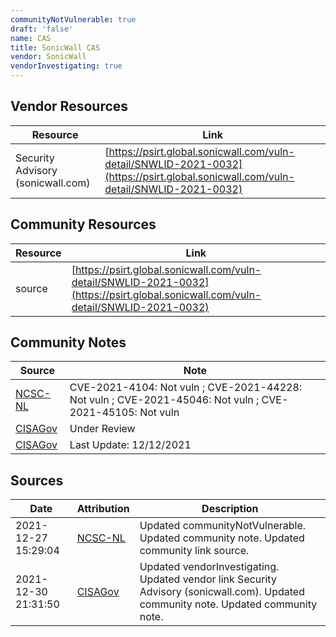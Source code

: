 ```yaml
---
communityNotVulnerable: true
draft: 'false'
name: CAS
title: SonicWall CAS
vendor: SonicWall
vendorInvestigating: true
---
```


## Vendor Resources
| Resource | Link |
| --- | --- |
| Security Advisory (sonicwall.com) | [https://psirt.global.sonicwall.com/vuln-detail/SNWLID-2021-0032](https://psirt.global.sonicwall.com/vuln-detail/SNWLID-2021-0032) |

## Community Resources
| Resource | Link |
| --- | --- |
| source | [https://psirt.global.sonicwall.com/vuln-detail/SNWLID-2021-0032](https://psirt.global.sonicwall.com/vuln-detail/SNWLID-2021-0032) |

## Community Notes
| Source | Note |
| --- | --- |
| [NCSC-NL](https://github.com/NCSC-NL/log4shell/blob/main/software/README.md) | CVE-2021-4104: Not vuln ; CVE-2021-44228: Not vuln ; CVE-2021-45046: Not vuln ; CVE-2021-45105: Not vuln </ul> |
| [CISAGov](https://raw.githubusercontent.com/cisagov/log4j-affected-db/develop/README.md) | Under Review |
| [CISAGov](https://raw.githubusercontent.com/cisagov/log4j-affected-db/develop/README.md) | Last Update: 12/12/2021 |

## Sources
| Date | Attribution | Description |
| --- | --- | --- |
| 2021-12-27 15:29:04 | [NCSC-NL](https://github.com/NCSC-NL/log4shell/blob/main/software/README.md) | Updated communityNotVulnerable. Updated community note. Updated community link source.  |
| 2021-12-30 21:31:50 | [CISAGov](https://raw.githubusercontent.com/cisagov/log4j-affected-db/develop/README.md) | Updated vendorInvestigating. Updated vendor link Security Advisory (sonicwall.com). Updated community note. Updated community note.  |
